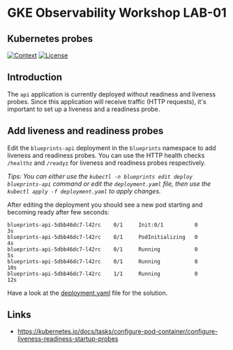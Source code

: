 # GKE Observability Workshop LAB-01

## Kubernetes probes

[![Context](https://img.shields.io/badge/GKE%20Fundamentals-1-blue.svg)](#)
[![License](https://img.shields.io/badge/License-Apache%202.0-blue.svg)](https://opensource.org/licenses/Apache-2.0)

## Introduction
The `api` application is currently deployed without readiness and liveness probes. Since this application will receive traffic (HTTP requests), it's important to set up a liveness and a readiness probe.

## Add liveness and readiness probes

Edit the `blueprints-api` deployment in the `blueprints` namespace to add liveness and readiness probes. You can use the HTTP health checks `/healthz` and `/readyz` for liveness and readiness probes respectively.

*Tips: You can either use the `kubectl -n blueprints edit deploy blueprints-api` command or edit the `deployment.yaml` file, then use the `kubectl apply -f deployment.yaml` to apply changes.*

After editing the deployment you should see a new pod starting and becoming ready after few seconds:
```log
blueprints-api-5dbb46dc7-l42rc    0/1     Init:0/1          0          3s
blueprints-api-5dbb46dc7-l42rc    0/1     PodInitializing   0          4s
blueprints-api-5dbb46dc7-l42rc    0/1     Running           0          5s
blueprints-api-5dbb46dc7-l42rc    0/1     Running           0          10s
blueprints-api-5dbb46dc7-l42rc    1/1     Running           0          12s
```

Have a look at the [deployment.yaml](solution/deployment.yaml) file for the solution.

## Links

- https://kubernetes.io/docs/tasks/configure-pod-container/configure-liveness-readiness-startup-probes
